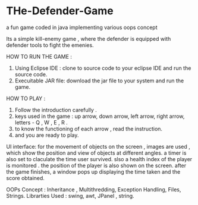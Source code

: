 # THe-Defender-Game
a fun game coded in java implementing various oops concept

Its a simple kill-enemy game , where the defender is equipped with defender tools to fight the emenies.

HOW TO RUN THE GAME :
1. Using Eclipse IDE : clone to source code to your eclipse IDE and run the source code.
2. Execuitable JAR file: download the jar file to your system and run the game.

HOW TO PLAY :
1. Follow the introduction carefully .
2. keys used in the game : up arrow, down arrow, left arrow, right arrow, letters - Q , W , E , R .
3. to know the functioning of each arrow , read the instruction.
4. and you are ready to play. 

UI interface: for the movement of objects on the screen , images are used , which show the position and view of objects at different angles.
               a timer is also set to claculate the time user survived.
               slso a health index of the player is monitored .
               the position of the player is also shown on the screen.
               after the game finishes, a window pops up displaying the time taken and the score obtained.

OOPs Concept : Inheritance , Multithredding, Exception Handling, Files, Strings.
Librarties Used : swing, awt, JPanel , string.

